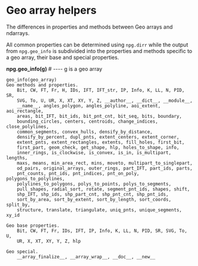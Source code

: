 # Geo array helpers

The differences in properties and methods between Geo arrays and ndarrays.

All common properties can be determined using `npg.dirr` while the output from `npg.geo_info` is subdivided into the properties and methods specific to a geo array, their base and special properties.

**npg.geo_info(g)**  # ---- g is a geo array

```
geo_info(geo_array)
Geo methods and properties.
    Bit, CW, FT, Fr, H, IDs, IFT, IFT_str, IP, Info, K, LL, N, PID, SR,
    SVG, To, U, UR, X, XT, XY, Y, Z, __author__, __dict__, __module__,
    __name__, angles_polygon, angles_polyline, aoi_extent, aoi_rectangle,
    areas, bit_IFT, bit_ids, bit_pnt_cnt, bit_seq, bits, boundary,
    bounding_circles, centers, centroids, change_indices, close_polylines,
    common_segments, convex_hulls, densify_by_distance,
    densify_by_percent, dupl_pnts, extent_centers, extent_corner,
    extent_pnts, extent_rectangles, extents, fill_holes, first_bit,
    first_part, geom_check, get_shape, hlp, holes_to_shape, info,
    inner_rings, is_clockwise, is_convex, is_in, is_multipart, lengths,
    maxs, means, min_area_rect, mins, moveto, multipart_to_singlepart,
    od_pairs, original_arrays, outer_rings, part_IFT, part_ids, parts,
    pnt_counts, pnt_ids, pnt_indices, pnt_on_poly, polygons_to_polylines,
    polylines_to_polygons, polys_to_points, polys_to_segments,
    pull_shapes, radial_sort, rotate, segment_pnt_ids, shapes, shift,
    shp_IFT, shp_ids, shp_part_cnt, shp_pnt_cnt, shp_pnt_ids,
    sort_by_area, sort_by_extent, sort_by_length, sort_coords, split_by,
    structure, translate, triangulate, uniq_pnts, unique_segments, xy_id

Geo base properties.
    Bit, CW, FT, Fr, IDs, IFT, IP, Info, K, LL, N, PID, SR, SVG, To, U,
    UR, X, XT, XY, Y, Z, hlp

Geo special.
    __array_finalize__, __array_wrap__, __doc__, __new__
```
